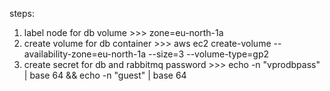 steps:
1. label node for db volume >>> zone=eu-north-1a
2. create volume for db container >>> aws ec2 create-volume --availability-zone=eu-north-1a --size=3 --volume-type=gp2
3. create secret for db and rabbitmq password >>> echo -n "vprodbpass" | base 64 && echo -n "guest" | base 64